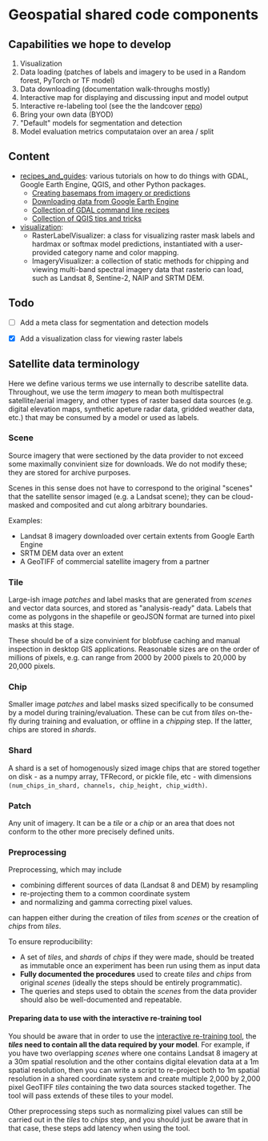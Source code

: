 # Geospatial shared code components


## Capabilities we hope to develop

1. Visualization
2. Data loading (patches of labels and imagery to be used in a Random forest, PyTorch or TF model)
3. Data downloading (documentation walk-throughs mostly)
4. Interactive map for displaying and discussing input and model output
5. Interactive re-labeling tool (see the the landcover [repo](https://github.com/microsoft/landcover))
6. Bring your own data (BYOD)
7. "Default" models for segmentation and detection
8. Model evaluation metrics computataion over an area / split


## Content

- [recipes_and_guides](recipes_and_guides): various tutorials on how to do things with GDAL, Google Earth Engine, QGIS, and other Python packages.
  - [Creating basemaps from imagery or predictions](recipes_and_guides/basemap_creation.md)
  - [Downloading data from Google Earth Engine](recipes_and_guides/geospatial_data_download_using_GEE.md)
  - [Collection of GDAL command line recipes](recipes_and_guides/geospatial_recipes.md)
  - [Collection of QGIS tips and tricks](recipes_and_guides/qgis_recipes.md)
- [visualization](visualization):
  - RasterLabelVisualizer: a class for visualizing raster mask labels and hardmax or softmax model predictions, instantiated with a user-provided category name and color mapping.
  - ImageryVisualizer: a collection of static methods for chipping and viewing multi-band spectral imagery data that rasterio can load, such as Landsat 8, Sentine-2, NAIP and SRTM DEM.


## Todo

- [ ] Add a meta class for segmentation and detection models

- [x] Add a visualization class for viewing raster labels


## Satellite data terminology

Here we define various terms we use internally to describe satellite data. Throughout, we use the term _imagery_ to mean both multispectral satellite/aerial imagery, and other types of raster based data sources (e.g. digital elevation maps, synthetic apeture radar data, gridded weather data, etc.) that may be consumed by a model or used as labels.

### Scene

Source imagery that were sectioned by the data provider to not exceed some maximally convinient size for downloads. We do not modify these; they are stored for archive purposes.

Scenes in this sense does not have to correspond to the original "scenes" that the satellite sensor imaged (e.g. a Landsat scene); they can be cloud-masked and composited and cut along arbitrary boundaries.

Examples:
- Landsat 8 imagery downloaded over certain extents from Google Earth Engine
- SRTM DEM data over an extent
- A GeoTIFF of commercial satellite imagery from a partner

### Tile

Large-ish image _patches_ and label masks that are generated from _scenes_ and vector data sources, and stored as "analysis-ready" data. Labels that come as polygons in the shapefile or geoJSON format are turned into pixel masks at this stage.

These should be of a size convinient for blobfuse caching and manual inspection in desktop GIS applications. Reasonable sizes are on the order of millions of pixels, e.g. can range from 2000 by 2000 pixels to 20,000 by 20,000 pixels.

### Chip

Smaller image _patches_ and label masks sized specifically to be consumed by a model during training/evaluation. These can be cut from _tiles_ on-the-fly during training and evaluation, or offline in a _chipping_ step. If the latter, chips are stored in _shards_.

### Shard

A shard is a set of homogenously sized image chips that are stored together on disk - as a numpy array, TFRecord, or pickle file, etc - with dimensions `(num_chips_in_shard, channels, chip_height, chip_width)`.

### Patch

Any unit of imagery. It can be a _tile_ or a _chip_ or an area that does not conform to the other more precisely defined units.


### Preprocessing

Preprocessing, which may include 
- combining different sources of data (Landsat 8 and DEM) by resampling
- re-projecting them to a common coordinate system
- and normalizing and gamma correcting pixel values. 

can happen either during the creation of _tiles_ from _scenes_ or the creation of _chips_ from _tiles_. 

To ensure reproducibility:
- A set of _tiles_, and _shards_ of _chips_ if they were made, should be treated as immutable once an experiment has been run using them as input data
- **Fully documented the procedures** used to create _tiles_ and _chips_ from original _scenes_ (ideally the steps should be entirely programmatic). 
- The queries and steps used to obtain the _scenes_ from the data provider should also be well-documented and repeatable.


#### Preparing data to use with the interactive re-training tool

You should be aware that in order to use the [interactive re-training tool](https://github.com/Microsoft/landcover), the **_tiles_ need to contain all the data required by your model**. For example, if you have two overlapping _scenes_ where one contains Landsat 8 imagery at a 30m spatial resolution and the other contains digital elevation data at a 1m spatial resolution, then you can write a script to re-project both to 1m spatial resolution in a shared coordinate system and create multiple 2,000 by 2,000 pixel GeoTIFF _tiles_ containing the two data sources stacked together. The tool will pass extends of these tiles to your model.

Other preprocessing steps such as normalizing pixel values can still be carried out in the _tiles_ to _chips_ step, and you should just be aware that in that case, these steps add latency when using the tool.

